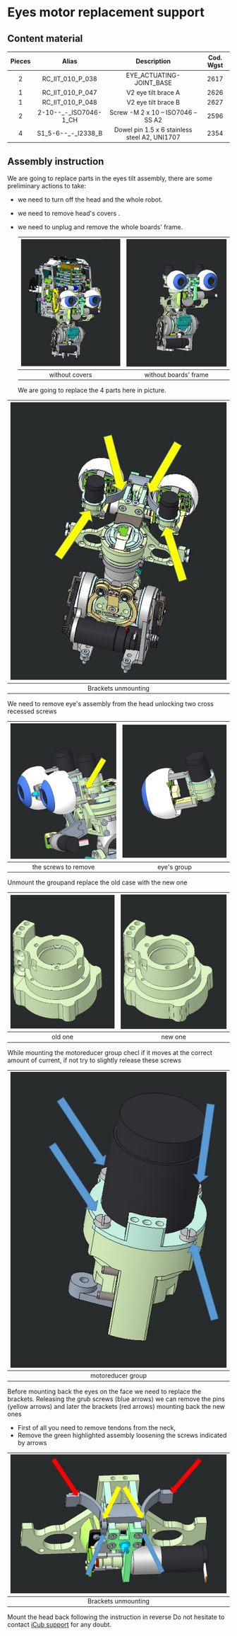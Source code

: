 # **Eyes motor replacement support**



## Content material

|  Pieces |     Alias           |          Description                        |  Cod. Wgst |
|   :---: |    :---:            |     :---:                                   |   :---:   |
|    2   | RC_IIT_010_P_038 | EYE_ACTUATING-JOINT_BASE | 2617 |
|     1   | RC_IIT_010_P_047 | V2 eye tilt brace A | 2626 |
|     1   |  RC_IIT_010_P_048  | V2 eye tilt brace B | 2627 |
|    2   |  2-10--_-_ISO7046-1_CH  | Screw -M 2 x 10  –  ISO7046 – SS A2 | 2596 |
|     4   | S1_5-6--_-_I2338_B | Dowel pin 1.5 x 6 stainless steel A2, UNI1707 |   2354    |

## Assembly instruction

We are going to replace parts in the eyes tilt assembly, there are some preliminary actions to take:

* we need to turn off the head and the whole robot.

* we need to remove head's covers .

* we need to unplug and remove the whole boards' frame.


    | <center> ![imagine view](img/no_cover.JPG) </center> | <center> ![imagine view](img/no_frame.JPG) </center> |
    | :--------------------------------------------------: | :--------------------------------------------------: |
    |                    without covers                    |                without boards' frame                 |

  



    We are going to replace the 4 parts here in picture.
    
| <center> ![](img/4thng.JPG) </center> |
| :-----------------------------------------------------------: |
|  Brackets unmounting |
    
    
  We need to remove eye's assembly from the head unlocking two cross recessed screws

| <center> ![imagine view](img/remove.JPG) </center> | <center> ![imagine view](img/eye_group.JPG) </center> |
| :--------------------------------------------------: | :--------------------------------------------------: |
|                    the screws to remove                   |                eye's group                 |

Unmount the groupand replace the old case with the new one

| <center> ![imagine view](img/OLD.JPG) </center> | <center> ![imagine view](img/new.JPG) </center> |
| :--------------------------------------------------: | :--------------------------------------------------: |
|                    old one                   |                new one                 |


While mounting the motoreducer group checl if it moves at the correct amount of current, if not try to slightly release these screws

 | <center> ![imagine view](img/screws.JPG) </center> |
 | :-----------------------------------------------------------: |
 |  motoreducer group |

Before mounting back the eyes on the face we need to replace the brackets.
Releasing the grub screws (blue arrows) we can remove the pins (yellow arrows) and later the brackets (red arrows) mounting back the new ones
- First of all you need to remove tendons from the neck, 
- Remove the green highlighted assembly loosening the screws indicated by arrows

| <center>  ![imagine view](img/brackets.JPG) </center> |
| :-----------------------------------------------------------: |
|  Brackets unmounting |

Mount the head back following the instruction in reverse
Do not hesitate to contact [iCub support](https://github.com/robotology/icub-tech-support) for any doubt.
